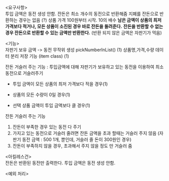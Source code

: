 <요구사항>  
투입 금액은 동전 생성 안함.
잔돈은 최소 개수의 동전으로 반환해줌
지폐를 잔돈으로 반환하는 경우는 없음 (?)
상품 가격 100원부터 시작. 10의 배수
**남은 금액이 상품의 최저 가격보다 적거나, 모든 상품이 소진된 경우 바로 잔돈을 돌려준다.**
**잔돈을 반환할 수 없는 경우 잔돈으로 반환할 수 있는 금액만 반환한다.** (반환 되지 않은 금액은 자판기가 먹음)

<기능>  
자판기 보유 금액 -> 동전 무작위 생성 pickNumberInList() (1)
상품명,가격,수량 데이터 분리 저장 기능 (item class) (1)


잔돈 거슬러 주는 기능 : 투입금액에 대해 자판기가 보유하고 있는 동전을 이용하여 최소 동전으로 거슬러주기   
- 투입 금액이 모든 상품의 최저 가격보다 적을 경우(1)

- 상품의 모든 수량이 0일 경우(1)
- 선택 상품 금액이 투입 금액보다 클 경우(1)

잔돈 거슬러 주는 기능 
1. 잔돈이 부족한 경우 있는 동전 다 주기
2. 가지고 있는 동전으로 거슬러 줄려면 잔돈 금액을 초과 할때는 거슬러 주지 않음 (자판기 동전 금액 : 500 1개, 뿐인데, 거슬러 줄 돈이 300원인 경우)
3. 잔돈이 부족하지 않을 경우, 초과해서 주지 않을 정도 만 거슬러 줌 


<아킬레스건>   
잔돈은 반환된 동전만 출력한다.
투입 금액은 동전 생성 안함.

<예외 처리>    

